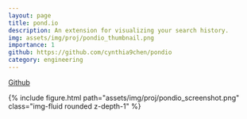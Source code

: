 ```yaml
---
layout: page
title: pond.io
description: An extension for visualizing your search history.
img: assets/img/proj/pondio_thumbnail.png
importance: 1
github: https://github.com/cynthia9chen/pondio
category: engineering
---
```



<a href="https://github.com/cynthia9chen/pondio"><i class="fab fa-github gh-icon"></i> Github</a>

<div class="row justify-content-sm-center">
    <div class="col-sm-12 mt-3 mt-md-0">
        {% include figure.html path="assets/img/proj/pondio_screenshot.png" class="img-fluid rounded z-depth-1" %}
    </div>
</div>


<!-- https://github.com/cynthia9chen/pondio -->
